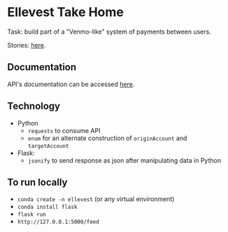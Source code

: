 # Ellevest Take Home

Task: build part of a "Venmo-like" system of payments between users. 

Stories: [here](https://ellevest-take-home-aaron-aguerrevere.glitch.me/).

## Documentation

API's documentation can be accessed [here](https://ellevest-take-home-aaron-aguerrevere.glitch.me/api-docs.html#accounts).

## Technology

- Python
    - `requests` to consume API
    - `enum` for an alternate construction of `originAccount` and `targetAccount`
- Flask: 
    - `jsonify` to send response as json after manipulating data in Python

## To run locally

- `conda create -n ellevest` (or any virtual environment)
- `conda install flask`
- `flask run`
- `http://127.0.0.1:5000/feed`